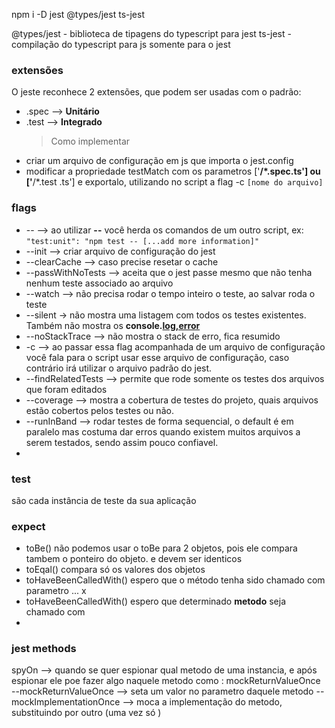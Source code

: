 npm i -D jest @types/jest ts-jest

@types/jest - biblioteca de tipagens do typescript para jest
ts-jest - compilação do typescript para js somente para o jest

### extensões

O jeste reconhece 2 extensões, que podem ser usadas com o padrão:

- .spec --> **Unitário**
- .test --> **Integrado**
  > Como implementar

* criar um arquivo de configuração em js que importa o jest.config
* modificar a propriedade testMatch com os parametros ['**/*.spec.ts'] ou ['**/*.test .ts'] e exportalo, utilizando no script a flag -c `[nome do arquivo]`

### flags

- -- --> ao utilizar **--** você herda os comandos de um outro script, ex: `"test:unit": "npm test -- [...add more information]"`
- --init --> criar arquivo de configuração do jest
- --clearCache --> caso precise resetar o cache
- --passWithNoTests --> aceita que o jest passe mesmo que não tenha nenhum teste associado ao arquivo
- --watch --> não precisa rodar o tempo inteiro o teste, ao salvar roda o teste
- --silent -> não mostra uma listagem com todos os testes existentes. Também não mostra os **console.[log,error]()**
- --noStackTrace --> não mostra o stack de erro, fica resumido
- -c --> ao passar essa flag acompanhada de um arquivo de configuração você fala para o script usar esse arquivo de configuração, caso contrário irá utilizar o arquivo padrão do jest.
- --findRelatedTests --> permite que rode somente os testes dos arquivos que foram editados
- --coverage --> mostra a cobertura de testes do projeto, quais arquivos estão cobertos pelos testes ou não.
- --runInBand --> rodar testes de forma sequencial, o default é em paralelo mas costuma dar erros quando existem muitos arquivos a serem testados, sendo assim pouco confiavel.
-

### test

são cada instância de teste da sua aplicação

### expect

- toBe() não podemos usar o toBe para 2 objetos, pois ele compara tambem o ponteiro do objeto. e devem ser identicos
- toEqal() compara só os valores dos objetos
- toHaveBeenCalledWith() espero que o método tenha sido chamado com parametro ... x
- toHaveBeenCalledWith() espero que determinado **metodo** seja chamado com
-

### jest methods

spyOn --> quando se quer espionar qual metodo de uma instancia, e após espionar ele poe fazer algo naquele metodo como : mockReturnValueOnce
--mockReturnValueOnce --> seta um valor no parametro daquele metodo
--mockImplementationOnce --> moca a implementação do metodo, substituindo por outro (uma vez só )
